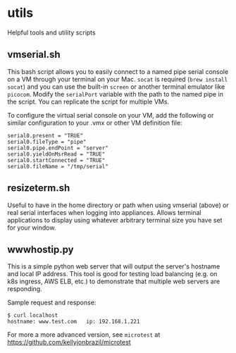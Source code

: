 # utils
Helpful tools and utility scripts

## vmserial.sh
This bash script allows you to easily connect to a named pipe serial console on a VM through your terminal on your Mac. `socat` is required (`brew install socat`) and you can use the built-in `screen` or another terminal emulator like `picocom`. Modify the `serialPort` variable with the path to the named pipe in the script. You can replicate the script for multiple VMs.

To configure the virtual serial console on your VM, add the following or similar configuration to your .vmx or other VM definition file:

```
serial0.present = "TRUE"
serial0.fileType = "pipe"
serial0.pipe.endPoint = "server"
serial0.yieldOnMsrRead = "TRUE"
serial0.startConnected = "TRUE"
serial0.fileName = "/tmp/serial"
```

## resizeterm.sh
Useful to have in the home directory or path when using vmserial (above) or real serial interfaces when logging into appliances. Allows terminal applications to display using whatever arbitrary terminal size you have set for your window.

## wwwhostip.py
This is a simple python web server that will output the server's hostname and local IP address. This tool is good for testing load balancing (e.g. on k8s ingress, AWS ELB, etc.) to demonstrate that multiple web servers are responding.

Sample request and response:

```
$ curl localhost
hostname: www.test.com   ip: 192.168.1.221
```

For more a more advanced version, see `microtest` at https://github.com/kellyjonbrazil/microtest
